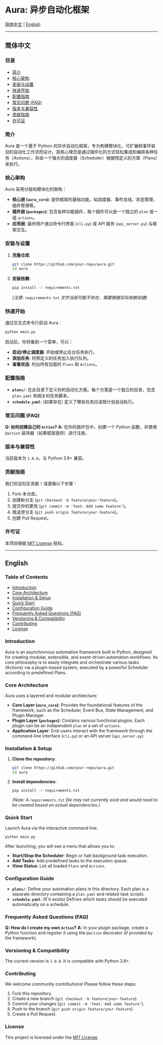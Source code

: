 # Aura: 异步自动化框架

[简体中文](#简体中文) | [English](#english)

---

## 简体中文

### 目录
- [简介](#简介)
- [核心架构](#核心架构)
- [安装与设置](#安装与设置)
- [快速开始](#快速开始)
- [配置指南](#配置指南)
- [常见问题 (FAQ)](#常见问题-faq)
- [版本与兼容性](#版本与兼容性)
- [贡献指南](#贡献指南)
- [许可证](#许可证)

### 简介
Aura 是一个基于 Python 的异步自动化框架，专为构建模块化、可扩展和事件驱动的自动化工作流而设计。其核心理念是通过插件化的方式轻松集成和编排各种任务（Actions），并由一个强大的调度器（Scheduler）根据预定义的方案（Plans）来执行。

### 核心架构
Aura 采用分层和模块化的架构：
- **核心层 (`aura_core`)**: 提供框架的基础功能，如调度器、事件总线、状态管理、插件管理等。
- **插件层 (`packages`)**: 包含各种功能插件，每个插件可以是一个独立的 `plan` 或一组 `actions`。
- **应用层**: 最终用户通过命令行界面 (`cli.py`) 或 API 服务 (`api_server.py`) 与框架交互。

### 安装与设置
1.  **克隆仓库**:
    ```bash
    git clone https://github.com/your-repo/aura.git
    cd aura
    ```
2.  **安装依赖**:
    ```bash
    pip install -r requirements.txt
    ```
    *(注意: `requirements.txt` 文件当前可能不存在，需要根据实际依赖创建)*

### 快速开始
通过交互式命令行启动 Aura：
```bash
python main.py
```
启动后，你将看到一个菜单，可以：
- **启动/停止调度器**: 开始或停止后台任务执行。
- **添加任务**: 将预定义的任务加入执行队列。
- **查看状态**: 列出所有加载的 `Plans` 和 `Actions`。

### 配置指南
- **`plans/`**: 在此目录下定义你的自动化方案。每个方案是一个独立的目录，包含 `plan.yaml` 和相关的任务脚本。
- **`schedule.yaml`**: (如果存在) 定义了哪些任务应该按计划自动执行。

### 常见问题 (FAQ)
**Q: 如何创建自己的 `Action`?**
**A:** 在你的插件包中，创建一个 Python 函数，并使用 `@action` 装饰器（如果框架提供）进行注册。

### 版本与兼容性
当前版本为 `1.0.0`。与 Python 3.8+ 兼容。

### 贡献指南
我们欢迎社区贡献！请遵循以下步骤：
1.  Fork 本仓库。
2.  创建新分支 (`git checkout -b feature/your-feature`)。
3.  提交你的更改 (`git commit -m 'feat: Add some feature'`)。
4.  推送至分支 (`git push origin feature/your-feature`)。
5.  创建 Pull Request。

### 许可证
本项目根据 [MIT License](LICENSE) 授权。

---

## English

### Table of Contents
- [Introduction](#introduction)
- [Core Architecture](#core-architecture)
- [Installation & Setup](#installation--setup)
- [Quick Start](#quick-start)
- [Configuration Guide](#configuration-guide)
- [Frequently Asked Questions (FAQ)](#frequently-asked-questions-faq)
- [Versioning & Compatibility](#versioning--compatibility)
- [Contributing](#contributing)
- [License](#license)

### Introduction
Aura is an asynchronous automation framework built in Python, designed for creating modular, extensible, and event-driven automation workflows. Its core philosophy is to easily integrate and orchestrate various tasks (Actions) via a plugin-based system, executed by a powerful Scheduler according to predefined Plans.

### Core Architecture
Aura uses a layered and modular architecture:
- **Core Layer (`aura_core`)**: Provides the foundational features of the framework, such as the Scheduler, Event Bus, State Management, and Plugin Manager.
- **Plugin Layer (`packages`)**: Contains various functional plugins. Each plugin can be an independent `plan` or a set of `actions`.
- **Application Layer**: End-users interact with the framework through the command-line interface (`cli.py`) or an API server (`api_server.py`).

### Installation & Setup
1.  **Clone the repository**:
    ```bash
    git clone https://github.com/your-repo/aura.git
    cd aura
    ```
2.  **Install dependencies**:
    ```bash
    pip install -r requirements.txt
    ```
    *(Note: A `requirements.txt` file may not currently exist and would need to be created based on actual dependencies.)*

### Quick Start
Launch Aura via the interactive command line:
```bash
python main.py
```
After launching, you will see a menu that allows you to:
- **Start/Stop the Scheduler**: Begin or halt background task execution.
- **Add Tasks**: Add predefined tasks to the execution queue.
- **View Status**: List all loaded `Plans` and `Actions`.

### Configuration Guide
- **`plans/`**: Define your automation plans in this directory. Each plan is a separate directory containing a `plan.yaml` and related task scripts.
- **`schedule.yaml`**: (If it exists) Defines which tasks should be executed automatically on a schedule.

### Frequently Asked Questions (FAQ)
**Q: How do I create my own `Action`?**
**A:** In your plugin package, create a Python function and register it using the `@action` decorator (if provided by the framework).

### Versioning & Compatibility
The current version is `1.0.0`. It is compatible with Python 3.8+.

### Contributing
We welcome community contributions! Please follow these steps:
1.  Fork this repository.
2.  Create a new branch (`git checkout -b feature/your-feature`).
3.  Commit your changes (`git commit -m 'feat: Add some feature'`).
4.  Push to the branch (`git push origin feature/your-feature`).
5.  Create a Pull Request.

### License
This project is licensed under the [MIT License](LICENSE).